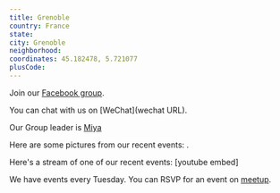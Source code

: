 ```yaml
---
title: Grenoble
country: France
state: 
city: Grenoble
neighborhood: 
coordinates: 45.182478, 5.721077
plusCode:
---
```

Join our [Facebook group](https://www.facebook.com/groups/free.code.camp.grenoble).

You can chat with us on [WeChat](wechat URL).

Our Group leader is [Miya](freecodecamp.org/miya)

Here are some pictures from our recent events:
![]().

Here's a stream of one of our recent events:
[youtube embed]

We have events every Tuesday. You can RSVP for an event on [meetup](meetupurl).
